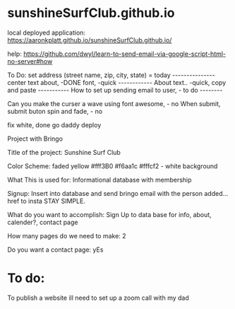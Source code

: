 # sunshineSurfClub.github.io
local deployed application: https://aaronkplatt.github.io/sunshineSurfClub.github.io/

help: https://github.com/dwyl/learn-to-send-email-via-google-script-html-no-server#how

To Do:
set address (street name, zip, city, state) = today ---------------
center text about, -DONE
font, -quick ------------
About text.. -quick, copy and paste -----------
How to set up sending email to user, - to do --------

Can you make the curser a wave using font awesome, - no
When submit, submit buton spin and fade, - no

fix white, done
go daddy deploy


Project with Bringo

Title of the project: Sunshine Surf Club

Color Scheme:
faded yellow #fff3B0
#f6aa1c
#fffcf2 - white background

What This is used for: Informational database with membership

Signup: Insert into database and send bringo email with the person added...
href to insta
STAY SIMPLE.


What do you want to accomplish: Sign Up to data base for info, about, calender?, contact page

How many pages do we need to make: 2

Do you want a contact page: yEs

# To do:
To publish a website ill need to set up a zoom call with my dad
